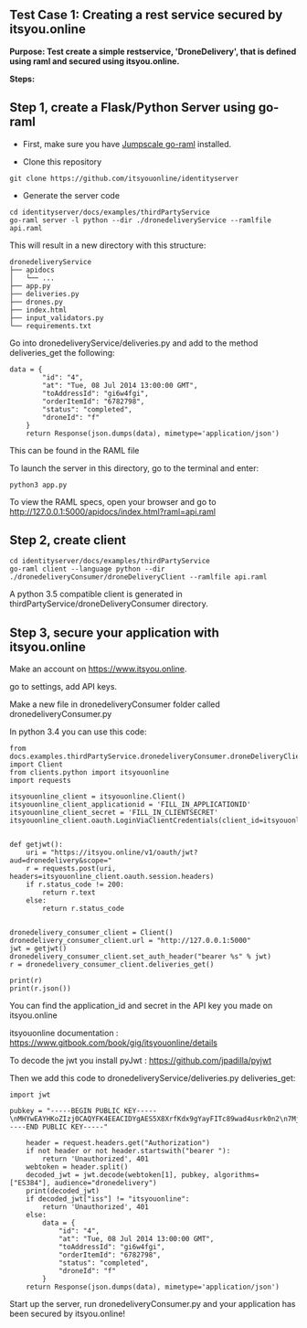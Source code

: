 ## Test Case 1: Creating a rest service secured by itsyou.online

**Purpose: Test create a simple restservice, 'DroneDelivery', that is defined using raml and secured using itsyou.online.**

**Steps:**


## Step 1, create a Flask/Python Server using go-raml


- First, make sure you have [Jumpscale go-raml](https://github.com/Jumpscale/go-raml) installed.

- Clone this repository
```
git clone https://github.com/itsyouonline/identityserver
```

- Generate the server code
```
cd identityserver/docs/examples/thirdPartyService
go-raml server -l python --dir ./dronedeliveryService --ramlfile api.raml
```

This will result in a new directory with this structure:

```
dronedeliveryService
├── apidocs
│   └── ...
├── app.py
├── deliveries.py
├── drones.py
├── index.html
├── input_validators.py
└── requirements.txt
```
Go into dronedeliveryService/deliveries.py and add to the method deliveries_get the following:

```
data = {
        "id": "4",
        "at": "Tue, 08 Jul 2014 13:00:00 GMT",
        "toAddressId": "gi6w4fgi",
        "orderItemId": "6782798",
        "status": "completed",
        "droneId": "f"
    }
    return Response(json.dumps(data), mimetype='application/json')
```
This can be found in the RAML file

To launch the server in this directory, go to the terminal and enter:

`python3 app.py`

To view the RAML specs, open your browser and go to http://127.0.0.1:5000/apidocs/index.html?raml=api.raml


## Step 2, create client

```
cd identityserver/docs/examples/thirdPartyService
go-raml client --language python --dir ./dronedeliveryConsumer/droneDeliveryClient --ramlfile api.raml
```

A python 3.5 compatible client is generated in thirdPartyService/droneDeliveryConsumer directory.


## Step 3, secure your application with itsyou.online

Make an account on https://www.itsyou.online.

go to settings, add API keys.

Make a new file in dronedeliveryConsumer folder called dronedeliveryConsumer.py

In python 3.4 you can use this code:
```
from docs.examples.thirdPartyService.dronedeliveryConsumer.droneDeliveryClient.client import Client
from clients.python import itsyouonline
import requests

itsyouonline_client = itsyouonline.Client()
itsyouonline_client_applicationid = 'FILL_IN_APPLICATIONID'
itsyouonline_client_secret = 'FILL_IN_CLIENTSECRET'
itsyouonline_client.oauth.LoginViaClientCredentials(client_id=itsyouonline_client_applicationid,client_secret=itsyouonline_client_secret)


def getjwt():
    uri = "https://itsyou.online/v1/oauth/jwt?aud=dronedelivery&scope="
    r = requests.post(uri, headers=itsyouonline_client.oauth.session.headers)
    if r.status_code != 200:
        return r.text
    else:
        return r.status_code


dronedelivery_consumer_client = Client()
dronedelivery_consumer_client.url = "http://127.0.0.1:5000"
jwt = getjwt()
dronedelivery_consumer_client.set_auth_header("bearer %s" % jwt)
r = dronedelivery_consumer_client.deliveries_get()

print(r)
print(r.json())
```

You can find the application_id and secret in the API key you made on itsyou.online

itsyouonline documentation : https://www.gitbook.com/book/gig/itsyouonline/details


To decode the jwt you install pyJwt : https://github.com/jpadilla/pyjwt

Then we add this code to dronedeliveryService/deliveries.py deliveries_get:

`import jwt`

```
pubkey = "-----BEGIN PUBLIC KEY-----\nMHYwEAYHKoZIzj0CAQYFK4EEACIDYgAES5X8XrfKdx9gYayFITc89wad4usrk0n2\n7MjiGYvqalizeSWTHEpnd7oea9IQ8T5oJjMVH5cc0H5tFSKilFFeh//wngxIyny6\n6+Vq5t5B0V0Ehy01+2ceEon2Y0XDkIKv\n-----END PUBLIC KEY-----"

    header = request.headers.get("Authorization")
    if not header or not header.startswith("bearer "):
        return 'Unauthorized', 401
    webtoken = header.split()
    decoded_jwt = jwt.decode(webtoken[1], pubkey, algorithms=["ES384"], audience="dronedelivery")
    print(decoded_jwt)
    if decoded_jwt["iss"] != "itsyouonline":
        return 'Unauthorized', 401
    else:
        data = {
            "id": "4",
            "at": "Tue, 08 Jul 2014 13:00:00 GMT",
            "toAddressId": "gi6w4fgi",
            "orderItemId": "6782798",
            "status": "completed",
            "droneId": "f"
        }
    return Response(json.dumps(data), mimetype='application/json')
```

Start up the server, run dronedeliveryConsumer.py and your application has been secured by itsyou.online!
